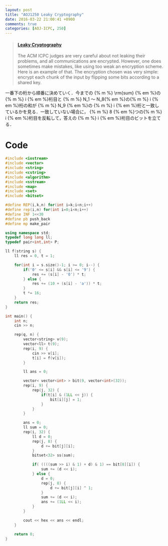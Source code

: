 ```yaml
---
layout: post
title: "AOJ1250 Leaky Cryptography"
date: 2016-03-22 21:00:41 +0900
comments: true
categories: [AOJ-ICPC, 250]
---
```


<blockquote class="embedly-card" data-card-key="39deea93f79745829254c0652225a544" data-card-controls="0" data-card-type="article" data-card-branding="0"><h4><a href="http://judge.u-aizu.ac.jp/onlinejudge/description.jsp?id=1250">Leaky Cryptography</a></h4><p>The ACM ICPC judges are very careful about not leaking their problems, and all communications are encrypted. However, one does sometimes make mistakes, like using too weak an encryption scheme. Here is an example of that. The encryption chosen was very simple: encrypt each chunk of the input by flipping some bits according to a shared key.</p></blockquote>
<script async src="//cdn.embedly.com/widgets/platform.js" charset="UTF-8"></script>

<!-- more -->

一番下の桁から順番に決めていく．今までの {% m %} \rm{sum} {% em %}の {% m %} i {% em %}桁目と {% m %} N_1 〜 N_8{% em %}の{% m %} i {% em %}桁の和が {% m %} N_9 {% em %}の {% m %} i {% em %}桁と一致しているかを見る．一致していない場合に， {% m %} 8 {% em %}つの{% m %} i {% em %}桁目を反転して，答えの {% m %} i {% em %}桁目のビットを立てる．

# Code

```cpp
#include <iostream>
#include <vector>
#include <string>
#include <cstring>
#include <algorithm>
#include <sstream>
#include <map>
#include <set>
#include <bitset>

#define REP(i,k,n) for(int i=k;i<n;i++)
#define rep(i,n) for(int i=0;i<n;i++)
#define INF 1<<30
#define pb push_back
#define mp make_pair

using namespace std;
typedef long long ll;
typedef pair<int,int> P;

ll f(string s) {
	ll res = 0, t = 1;

	for(int i = s.size()-1; i >= 0; i--) {
		if('0' <= s[i] && s[i] <= '9') {
			res += (s[i] - '0') * t;
		} else {
			res += (10 + (s[i] - 'a')) * t;
		}
		t *= 16;
	}
	return res;
}

int main() {
	int n;
	cin >> n;

	rep(q, n) {
		vector<string> v(9);
		vector<ll> t(9);
		rep(i, 9) {
			cin >> v[i];
			t[i] = f(v[i]);
		}

		ll ans = 0;

		vector< vector<int> > bit(9, vector<int>(32));
		rep(i, 9) {
			rep(j, 32) {
				if(t[i] & (1LL << j)) {
					bit[i][j] = 1;
				}
			}
		}

		ans = 0;
		ll sum = 0;
		rep(i, 32) {
			ll d = 0;
			rep(j, 8) {
				d += bit[j][i];
			}
			bitset<32> ss(sum);

			if( ((((sum >> i) & 1) + d) & 1) == bit[8][i]) {
				sum += (d << i);
			} else {
				d = 0;
				rep(j, 8) {
					d += bit[j][i] ^ 1;
				}
				sum += (d << i);
				ans += (1LL << i);
			}
		}

		cout << hex << ans << endl;
	}

	return 0;
}
```

